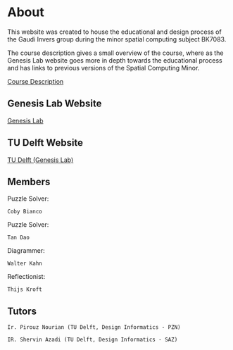 # About

This website was created to house the educational and design process of the Gaudi Invers group during the minor spatial computing subject BK7083.

The course description gives a small overview of the course, where as the Genesis Lab website goes more in depth towards the educational process and has links to previous versions of the Spatial Computing Minor.

[Course Description](https://www.tudelft.nl/bk/studeren/minoren-en-keuzevakken/spatial-computing-in-architectural-design/)

## Genesis Lab Website

[Genesis Lab](https://genesis-lab.dev/)

## TU Delft Website

[TU Delft (Genesis Lab)](https://www.tudelft.nl/bk/onderzoek/onderzoeksfaciliteiten/genesis-lab)   

## Members

Puzzle Solver: 
    
    Coby Bianco

Puzzle Solver:
    
    Tan Dao
    
Diagrammer: 
    
    Walter Kahn

Reflectionist: 
    
    Thijs Kroft

## Tutors

    Ir. Pirouz Nourian (TU Delft, Design Informatics - PZN)

    IR. Shervin Azadi (TU Delft, Design Informatics - SAZ)



